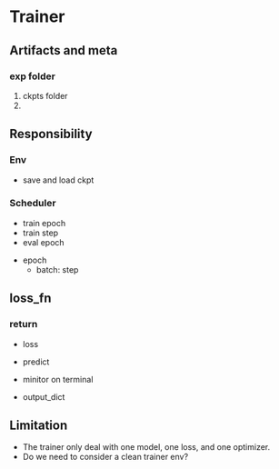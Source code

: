 # Trainer

## Artifacts and meta

### exp folder

1. ckpts folder
2.

## Responsibility

### Env
- save and load ckpt

### Scheduler
- train epoch
- train step
- eval epoch

* epoch
    * batch: step

## loss_fn

### return

* loss

* predict

* minitor on terminal

* output_dict


## Limitation

* The trainer only deal with one model, one loss, and one optimizer.
* Do we need to consider a clean trainer env?
